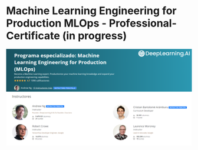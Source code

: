 # Machine Learning Engineering for Production MLOps - Professional-Certificate (in progress)
![image1](1.png)
![image2](2.png)
